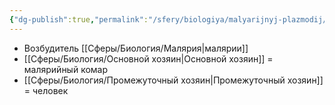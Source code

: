 ```yaml
---
{"dg-publish":true,"permalink":"/sfery/biologiya/malyarijnyj-plazmodij/","tags":["Зоология"]}
---
```


- Возбудитель [[Сферы/Биология/Малярия\|малярии]] 
- [[Сферы/Биология/Основной хозяин\|Основной хозяин]] = малярийный комар
- [[Сферы/Биология/Промежуточный хозяин\|Промежуточный хозяин]] = человек